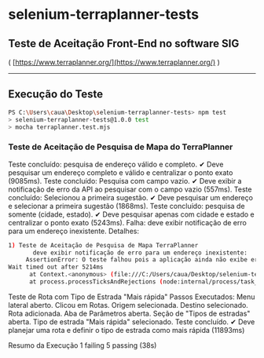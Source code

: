 # selenium-terraplanner-tests

## Teste de Aceitação Front-End no software SIG
( [https://www.terraplanner.org/](https://www.terraplanner.org/) )

---

## Execução do Teste

```bash
PS C:\Users\caua\Desktop\selenium-terraplanner-tests> npm test
> selenium-terraplanner-tests@1.0.0 test
> mocha terraplanner.test.mjs
```

### Teste de Aceitação de Pesquisa de Mapa do TerraPlanner
Teste concluído: pesquisa de endereço válido e completo. ✔ Deve pesquisar um endereço completo e válido e centralizar o ponto exato (9085ms).
Teste concluído: Pesquisa com campo vazio. ✔ Deve exibir a notificação de erro da API ao pesquisar com o campo vazio (557ms).
Teste concluído: Selecionou a primeira sugestão. ✔ Deve pesquisar um endereço e selecionar a primeira sugestão (1868ms).
Teste concluído: pesquisa de somente (cidade, estado). ✔ Deve pesquisar apenas com cidade e estado e centralizar o ponto exato (5243ms).
Falha: deve exibir notificação de erro para um endereço inexistente. Detalhes:
```bash
1) Teste de Aceitação de Pesquisa de Mapa TerraPlanner
       deve exibir notificação de erro para um endereço inexistente:
     AssertionError: O teste falhou pois a aplicação ainda não exibe erro para endereço inexistente. Detalhe: A notificação de erro para endereço inexistente não foi encontrada.
Wait timed out after 5214ms
      at Context.<anonymous> (file:///C:/Users/caua/Desktop/selenium-terraplanner-tests/terraplanner.test.mjs:73:20)
      at process.processTicksAndRejections (node:internal/process/task_queues:95:5)
```
Teste de Rota com Tipo de Estrada "Mais rápida"
Passos Executados:
Menu lateral aberto.
Clicou em Rotas.
Origem selecionada.
Destino selecionado.
Rota adicionada.
Aba de Parâmetros aberta.
Seção de "Tipos de estradas" aberta.
Tipo de estrada "Mais rápida" selecionado.
Teste concluído.
✔ Deve planejar uma rota e definir o tipo de estrada como mais rápida (11893ms)</p>

Resumo da Execução
1 failing
5 passing (38s)
